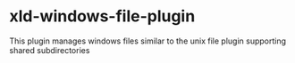 # xld-windows-file-plugin
This plugin manages windows files similar to the unix file plugin supporting shared subdirectories

